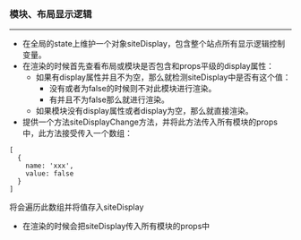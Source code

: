 ### 模块、布局显示逻辑
***
+ 在全局的state上维护一个对象siteDisplay，包含整个站点所有显示逻辑控制变量。
+ 在渲染的时候首先查看布局或模块是否包含和props平级的display属性：
    - 如果有display属性并且不为空，那么就检测siteDisplay中是否有这个值：
      + 没有或者为false的时候则不对此模块进行渲染。
      + 有并且不为false那么就进行渲染。
    - 如果模块没有display属性或者display为空，那么就直接渲染。
+ 提供一个方法siteDisplayChange方法，并将此方法传入所有模块的props中，此方法接受传入一个数组：
```
[
  {
    name: 'xxx',
    value: false
  }
]
```
将会遍历此数组并将值存入siteDisplay
+ 在渲染的时候会把siteDisplay传入所有模块的props中

